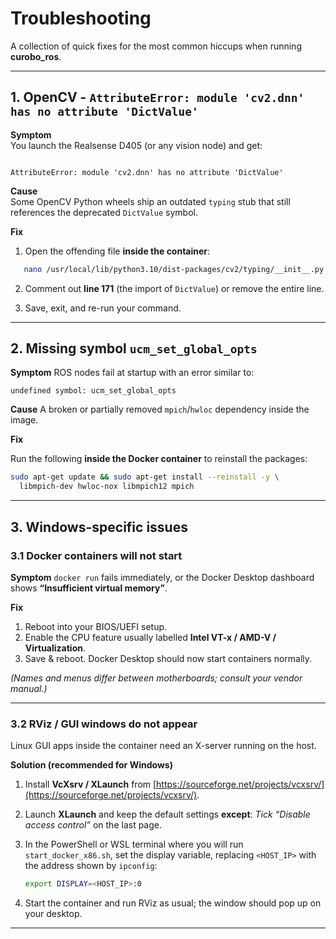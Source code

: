 # Troubleshooting

A collection of quick fixes for the most common hiccups when running **curobo_ros**.

---

## 1. OpenCV - `AttributeError: module 'cv2.dnn' has no attribute 'DictValue'`

**Symptom**  
You launch the Realsense D405 (or any vision node) and get:

```

AttributeError: module 'cv2.dnn' has no attribute 'DictValue'

````

**Cause**  
Some OpenCV Python wheels ship an outdated `typing` stub that still references
the deprecated `DictValue` symbol.

**Fix**

1. Open the offending file **inside the container**:

```bash
   nano /usr/local/lib/python3.10/dist-packages/cv2/typing/__init__.py
````

2. Comment out **line 171** (the import of `DictValue`) or remove the entire
   line.

3. Save, exit, and re-run your command.

---

## 2. Missing symbol `ucm_set_global_opts`

**Symptom**
ROS nodes fail at startup with an error similar to:

```
undefined symbol: ucm_set_global_opts
```

**Cause**
A broken or partially removed `mpich`/`hwloc` dependency inside the image.

**Fix**

Run the following **inside the Docker container** to reinstall the packages:

```bash
sudo apt-get update && sudo apt-get install --reinstall -y \
  libmpich-dev hwloc-nox libmpich12 mpich
```

---

## 3. Windows-specific issues

### 3.1 Docker containers will not start

**Symptom**
`docker run` fails immediately, or the Docker Desktop dashboard shows
**“Insufficient virtual memory”**.

**Fix**

1. Reboot into your BIOS/UEFI setup.
2. Enable the CPU feature usually labelled **Intel VT-x / AMD-V /
   Virtualization**.
3. Save & reboot. Docker Desktop should now start containers normally.

*(Names and menus differ between motherboards; consult your vendor manual.)*

---

### 3.2 RViz / GUI windows do not appear

Linux GUI apps inside the container need an X-server running on the host.

**Solution (recommended for Windows)**

1. Install **VcXsrv / XLaunch** from
   [https://sourceforge.net/projects/vcxsrv/](https://sourceforge.net/projects/vcxsrv/).

2. Launch **XLaunch** and keep the default settings **except**:
   *Tick “Disable access control”* on the last page.

3. In the PowerShell or WSL terminal where you will run `start_docker_x86.sh`,
   set the display variable, replacing `<HOST_IP>` with the address shown by
   `ipconfig`:

   ```bash
   export DISPLAY=<HOST_IP>:0
   ```

4. Start the container and run RViz as usual; the window should pop up on your
   desktop.

---
